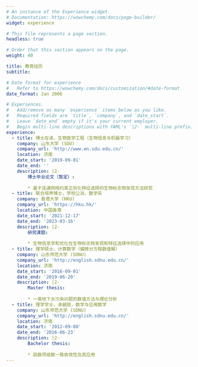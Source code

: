 ```yaml
---
# An instance of the Experience widget.
# Documentation: https://wowchemy.com/docs/page-builder/
widget: experience

# This file represents a page section.
headless: true

# Order that this section appears on the page.
weight: 40

title: 教育经历
subtitle:

# Date format for experience
#   Refer to https://wowchemy.com/docs/customization/#date-format
date_format: Jan 2006

# Experiences.
#   Add/remove as many `experience` items below as you like.
#   Required fields are `title`, `company`, and `date_start`.
#   Leave `date_end` empty if it's your current employer.
#   Begin multi-line descriptions with YAML's `|2-` multi-line prefix.
experience:
  - title: 博士在读，生物医学工程（生物信息与机器学习）
    company: 山东大学 (SDU) 
    company_url: 'http://www.en.sdu.edu.cn/'
    location: 济南
    date_start: '2019-09-01'
    date_end: ''
    description: |2-
        博士毕业论文（暂定）:
        
        * 基于连通网络约束正则化特征选择的生物标志物发现方法研究
  - title: 联合培养博士，学校公派，数学系
    company: 香港大学 (HKU) 
    company_url: 'https://hku.hk/'
    location: 中国香港
    date_start: '2021-12-17'
    date_end: '2023-03-16'
    description: |2-
        研究课题: 
        
        * 生物信息学和优化在生物标志物发现和特征选择中的应用
  - title: 理学硕士，计算数学（偏微分方程数值解）
    company: 山东师范大学 (SDNU) 
    company_url: 'http://english.sdnu.edu.cn/'
    location: 济南
    date_start: '2016-09-01'
    date_end: '2019-06-20'
    description: |2-
        Master thesis:
        
        * 一类地下水污染问题的数值方法与理论分析
  - title: 理学学士，卓越班，数学与应用数学
    company: 山东师范大学 (SDNU) 
    company_url: 'http://english.sdnu.edu.cn/'
    location: 济南
    date_start: '2012-09-08'
    date_end: '2016-06-23'
    description: |2-
        Bachelor thesis:
        
        * 函数项级数一致收敛性及其应用	
---
```

